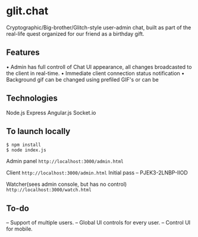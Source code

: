 
# glit.chat

Cryptographic/Big-brother/Glitch-style user-admin chat, built as part of the real-life quest organized for our friend as a birthday gift.

## Features
• Admin has full controll of Chat UI appearance, all changes broadcasted to the client in real-time.
• Immediate client connection status notification 
• Background gif can be changed using prefiled GIF's or can be 


## Technologies
Node.js
Express
Angular.js
Socket.io

## To launch locally
```
$ npm install
$ node index.js

```
Admin panel
`http://localhost:3000/admin.html`

Client
`http://localhost:3000/admin.html`
Initial pass – РJEK3-2LNBP-IIOD

Watcher(sees admin console, but has no control)
`http://localhost:3000/watch.html`


## To-do
– Support of multiple users.
– Global UI controls for every user.
– Control UI for mobile. 

